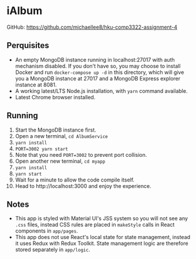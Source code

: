 # iAlbum
GitHub: https://github.com/michaellee8/hku-comp3322-assignment-4

## Perquisites
- An empty MongoDB instance running in localhost:27017 with auth mechanism disabled. If you don't 
have so, you may choose to install Docker and run `docker-compose up -d` in this directory, which
will give you a MongoDB instance at 27017 and a MongoDB Express explorer instance at 8081.
- A working latest/LTS Node.js installation, with `yarn` command available.
- Latest Chrome browser installed.

## Running
1. Start the MongoDB instance first.
2. Open a new terminal, `cd AlbumService`
3. `yarn install`
4. `PORT=3002 yarn start`
5. Note that you need `PORT=3002` to prevent port collision.
6. Open another new terminal, `cd myapp`
7. `yarn install`
8. `yarn start`
9. Wait for a minute to allow the code compile itself.
10. Head to http://localhost:3000 and enjoy the experience.

## Notes
- This app is styled with Material UI's JSS system so you will not see any `.css` files, instead 
CSS rules are placed in `makeStyle` calls in React components in `app/pages`.
- This app does not use React's local state for state management, instead it uses Redux with Redux 
Toolkit. State management logic are therefore stored separately in `app/logic`.